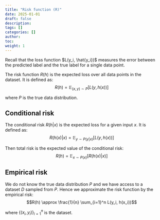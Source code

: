 ```yaml
---
title: "Risk function (R)"
date: 2025-01-01
draft: false
description:
tags: []
categories: []
author:
toc:
weight: 1
---
```



Recall that the loss function $L(y_i, \hat{y_i})$ measures the error between the predicted label and the true label for a single data point.

The risk function $R(h)$ is the expected loss over all data points in the dataset. It is defined as:
$$R(h) = \mathbb{E}_{(x,y) \sim P}[L(y, h(x))]$$

where $P$ is the true data distribution.

## Conditional risk
The conditional risk $R(h|x)$ is the expected loss for a given input $x$. It is defined as:
$$R(h(x)|x) = \mathbb{E}_{y \sim P(y|x)}[L(y, h(x))]$$

Then total risk is the expected value of the conditional risk:
$$R(h) = \mathbb{E}_{x \sim P(x)}[R(h(x)|x)]$$

## Empirical risk

We do not know the true data distribution $P$ and we have access to a dataset $D$ sampled from $P$. Hence we approximate the risk function by the empirical risk:
$$R(h) \approx \frac{1}{n} \sum_{i=1}^n L(y_i, h(x_i))$$

where $\{(x_i, y_i)\}_{i=1}^n$ is the dataset.


